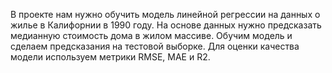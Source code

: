 В проекте нам нужно обучить модель линейной регрессии на данных о жилье в Калифорнии в 1990 году. На основе данных нужно предсказать медианную стоимость дома в жилом массиве. Обучим модель и сделаем предсказания на тестовой выборке. Для оценки качества модели используем метрики RMSE, MAE и R2.
